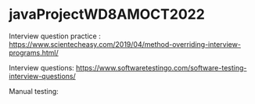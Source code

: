 # javaProjectWD8AMOCT2022

Interview question practice :
https://www.scientecheasy.com/2019/04/method-overriding-interview-programs.html/

Interview questions:
https://www.softwaretestingo.com/software-testing-interview-questions/

Manual testing:



